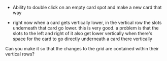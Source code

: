 - Ability to double click on an empty card spot and make a new card that way



- right now when a card gets vertically lower, in the vertical row the slots underneath that card go lower. this is very good.
a problem is that the slots to the left and right of it also get lower vertically when there's space for the card to go directly underneath a card there vertically

Can you make it so that the changes to the grid are contained within their vertical rows?